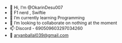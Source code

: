 - 👋 Hi, I’m @OkarinDesu007
- 🧠 F1 nerd , Swiftie 
- 🌱 I’m currently learning Programming
- 💞️ I’m looking to collaborate on nothing at the moment
- 📫 Discord - 690509603297034260
- 📧 aryanballal039@gmail.com

<!---
OkarinDesu007/OkarinDesu007 is a ✨ special ✨ repository because its `README.md` (this file) appears on your GitHub profile.
You can click the Preview link to take a look at your changes.
--->
